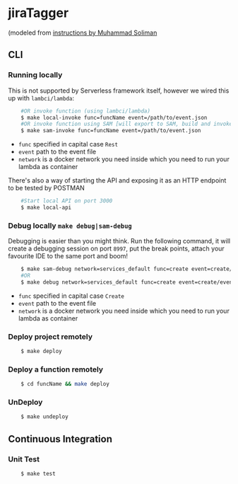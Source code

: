 # jiraTagger
(modeled from [instructions by Muhammad Soliman](https://medium.com/hackernoon/go-serverless-offline-wait-go-yes-it-is-really-simplified-1dea663b97d5)

## CLI

### Running locally 

This is not supported by Serverless framework itself, however we wired this up with `lambci/lambda`: 

```bash
    #OR invoke function (using lambci/lambda)  
    $ make local-invoke func=funcName event=/path/to/event.json
    #OR invoke function using SAM [will export to SAM, build and invoke func]
    $ make sam-invoke func=funcName event=/path/to/event.json
```

-   `func` specified in capital case `Rest`
-   `event` path to the event file
-   `network` is a docker network you need inside which you need to run your lambda as container 

There's also a way of starting the API and exposing it as an HTTP endpoint to be tested by POSTMAN

```bash
    #Start local API on port 3000
    $ make local-api 
```

### Debug locally `make debug|sam-debug`

Debugging is easier than you might think. Run the following command, it will create a debugging session on port `8997`, put the break points, attach your favourite IDE to the same port and boom!

```bash
    $ make sam-debug network=services_default func=create event=create/event.json
    #OR
    $ make debug network=services_default func=create event=create/event.json
```

-   `func` specified in capital case `Create`
-   `event` path to the event file 
-   `network` is a docker network you need inside which you need to run your lambda as container

### Deploy project remotely

```bash
    $ make deploy
```

### Deploy a function remotely

```bash
    $ cd funcName && make deploy  
```

### UnDeploy

```bash
    $ make undeploy
```

## Continuous Integration

### Unit Test 

```bash
    $ make test
```
